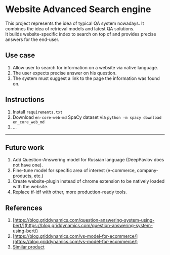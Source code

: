 # Website Advanced Search engine

This project represents the idea of typical QA system nowadays. It combines the idea of retrieval models and latest QA solutions.  
It builds website-specific index to search on top of and provides precise answers for the end-user.  


## Use case

1. Allow user to search for information on a website via native language.  
2. The user expects precise answer on his question.  
3. The system must suggest a link to the page the information was found on.  

## Instructions

1. Install `requirements.txt` 
2. Download `en-core-web-md` SpaCy dataset via `python -m spacy download en_core_web_md`
3. ...  

---

## Future work

1. Add Question-Answering model for Russian language (DeepPavlov does not have one).  
2. Fine-tune model for specific area of interest (e-commerce, company-products, etc.)  
3. Create website-plugin instead of chrome extension to be natively loaded with the website.  
4. Replace tf-idf with other, more production-ready tools.  

## References

1. [https://blog.griddynamics.com/question-answering-system-using-bert/](https://blog.griddynamics.com/question-answering-system-using-bert/)  
2. [https://blog.griddynamics.com/vs-model-for-ecommerce/](https://blog.griddynamics.com/vs-model-for-ecommerce/)  
3. [Similar product](https://blog.tensorflow.org/2020/03/exploring-helpful-uses-for-bert-in-your-browser-tensorflow-js.html)
